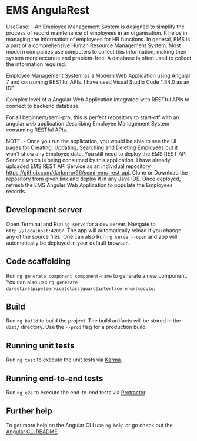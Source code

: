 # EMS AngulaRest

UseCase: - An Employee Management System is designed to simplify the process of record maintenance of employees in an organisation. It helps in managing the information of employees for HR functions. In general, EMS is a part of a comprehensive Human Resource Management System. Most modern companies use computers to collect this information, making their system more accurate and problem-free. A database is often used to collect the information required.

Employee Management System as a Modern Web Application using Angular 7 and consuming RESTful APIs. I have used Visual Studio Code 1.34.0 as an IDE.

Complex level of a Angular Web Application integrated with RESTful APIs to connect to backend database.

For all beginners/semi-pro, this is perfect repository to start-off with an angular web application describing Employee Management System consuming RESTful APIs. 

NOTE: - Once you run the application, you would be able to see the UI pages for Creating, Updating, Searching and Deleting Employees but it won't show any Employee data. You still need to deploy the EMS REST API Service which is being consumed by this application. I have already uploaded EMS REST API Service as an individual repository https://github.com/darkerror96/semi-ems_rest_api. Clone or Download the repository from given link and deploy it in any Java IDE. Once deployed, refresh the EMS Angular Web Application to populate the Employees records.

## Development server

Open Terminal and Run `ng serve` for a dev server. Navigate to `http://localhost:4200/`. The app will automatically reload if you change any of the source files. One can also Run `ng serve --open` and app will automatically be deployed in your default browser.

## Code scaffolding

Run `ng generate component component-name` to generate a new component. You can also use `ng generate directive|pipe|service|class|guard|interface|enum|module`.

## Build

Run `ng build` to build the project. The build artifacts will be stored in the `dist/` directory. Use the `--prod` flag for a production build.

## Running unit tests

Run `ng test` to execute the unit tests via [Karma](https://karma-runner.github.io).

## Running end-to-end tests

Run `ng e2e` to execute the end-to-end tests via [Protractor](http://www.protractortest.org/).

## Further help

To get more help on the Angular CLI use `ng help` or go check out the [Angular CLI README](https://github.com/angular/angular-cli/blob/master/README.md).
